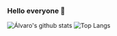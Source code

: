 ### Hello everyone 👋

<!--
**Eredion/Eredion** is a ✨ _special_ ✨ repository because its `README.md` (this file) appears on your GitHub profile.
-->

![Álvaro's github stats](https://github-readme-stats.vercel.app/api?username=Eredion&show_icons=true&count_private=true&hide=contribs&theme=tokyonight)   ![Top Langs](https://github-readme-stats.vercel.app/api/top-langs/?username=Eredion&layout=compact&theme=tokyonight&count_private=true)
                         
